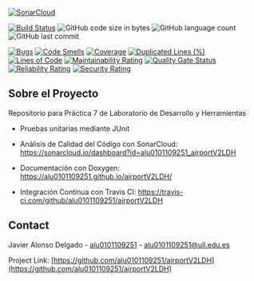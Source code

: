 <!-- SHIELDS -->

[![SonarCloud](https://sonarcloud.io/images/project_badges/sonarcloud-orange.svg)](https://sonarcloud.io/dashboard?id=alu0101109251_airportV2LDH)

[![Build Status](https://travis-ci.com/alu0101109251/airportV2LDH.svg?branch=master)](https://travis-ci.com/alu0101109251/airportV2LDH)
![GitHub code size in bytes](https://img.shields.io/github/languages/code-size/alu0101109251/airportV2LDH)
![GitHub language count](https://img.shields.io/github/languages/count/alu0101109251/airportV2LDH)
![GitHub last commit](https://img.shields.io/github/last-commit/alu0101109251/airportV2LDH)

[![Bugs](https://sonarcloud.io/api/project_badges/measure?project=alu0101109251_airportV2LDH&metric=bugs)](https://sonarcloud.io/dashboard?id=alu0101109251_airportV2LDH)
[![Code Smells](https://sonarcloud.io/api/project_badges/measure?project=alu0101109251_airportV2LDH&metric=code_smells)](https://sonarcloud.io/dashboard?id=alu0101109251_airportV2LDH)
[![Coverage](https://sonarcloud.io/api/project_badges/measure?project=alu0101109251_airportV2LDH&metric=coverage)](https://sonarcloud.io/dashboard?id=alu0101109251_airportV2LDH)
[![Duplicated Lines (%)](https://sonarcloud.io/api/project_badges/measure?project=alu0101109251_airportV2LDH&metric=duplicated_lines_density)](https://sonarcloud.io/dashboard?id=alu0101109251_airportV2LDH)
[![Lines of Code](https://sonarcloud.io/api/project_badges/measure?project=alu0101109251_airportV2LDH&metric=ncloc)](https://sonarcloud.io/dashboard?id=alu0101109251_airportV2LDH)
[![Maintainability Rating](https://sonarcloud.io/api/project_badges/measure?project=alu0101109251_airportV2LDH&metric=sqale_rating)](https://sonarcloud.io/dashboard?id=alu0101109251_airportV2LDH)
[![Quality Gate Status](https://sonarcloud.io/api/project_badges/measure?project=alu0101109251_airportV2LDH&metric=alert_status)](https://sonarcloud.io/dashboard?id=alu0101109251_airportV2LDH)
[![Reliability Rating](https://sonarcloud.io/api/project_badges/measure?project=alu0101109251_airportV2LDH&metric=reliability_rating)](https://sonarcloud.io/dashboard?id=alu0101109251_airportV2LDH)
[![Security Rating](https://sonarcloud.io/api/project_badges/measure?project=alu0101109251_airportV2LDH&metric=security_rating)](https://sonarcloud.io/dashboard?id=alu0101109251_airportV2LDH)

<!-- ABOUT -->
## Sobre el Proyecto
Repositorio para Práctica 7 de Laboratorio de Desarrollo y Herramientas

* Pruebas unitarias mediante JUnit

* Análisis de Calidad del Código con SonarCloud: https://sonarcloud.io/dashboard?id=alu0101109251_airportV2LDH

* Documentación con Doxygen: https://alu0101109251.github.io/airportV2LDH/

* Integración Continua con Travis CI: https://travis-ci.com/github/alu0101109251/airportV2LDH

<!-- CONTACT -->
## Contact

Javier Alonso Delgado - [alu0101109251](https://github.com/alu0101109251) - alu0101109251@ull.edu.es

Project Link: [https://github.com/alu0101109251/airportV2LDH](https://github.com/alu0101109251/airportV2LDH)
